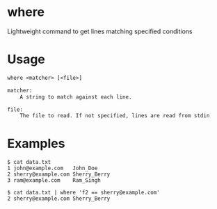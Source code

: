 # where
Lightweight command to get lines matching specified conditions

# Usage

```txt
where <matcher> [<file>]

matcher:
    A string to match against each line.

file:
    The file to read. If not specified, lines are read from stdin
```


# Examples

```terminal
$ cat data.txt
1 john@example.com   John_Doe
2 sherry@example.com Sherry_Berry
3 ram@example.com    Ram_Singh

$ cat data.txt | where 'f2 == sherry@example.com'
2 sherry@example.com Sherry_Berry
```
